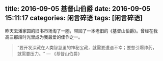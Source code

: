 title: 2016-09-05 基督山伯爵
date: 2016-09-05 15:11:17
categories: 闲言碎语
tags: [闲言碎语]
---



昨天去潘家园的旧书市场淘了一圈，带回了一本老旧的《基督山伯爵》。曾经在我高三那段时光里成为我最爱的佳作之一。



> "要开发深藏在人类智慧里的神秘宝藏，就需要遭遇不幸；要想引爆炸药，就需要压力。"   — 《基督山伯爵》